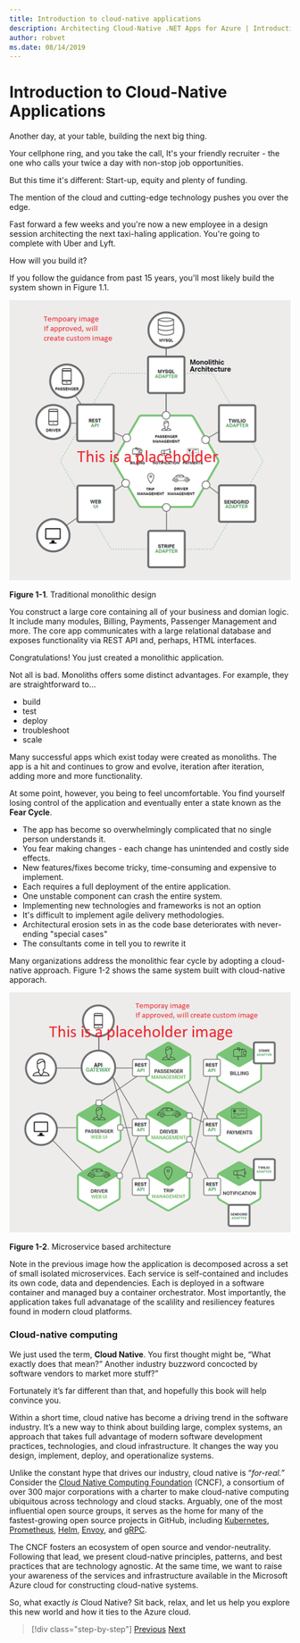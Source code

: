 ```yaml
---
title: Introduction to cloud-native applications
description: Architecting Cloud-Native .NET Apps for Azure | Introduction to cloud-native applications
author: robvet
ms.date: 08/14/2019
---
```

# Introduction to Cloud-Native Applications

Another day, at your table, building the next big thing.

Your cellphone ring, and you take the call, It's your friendly recruiter - the one who calls your twice a day with non-stop job opportunities.

But this time it's different: Start-up, equity and plenty of funding.

The mention of the cloud and cutting-edge technology pushes you over the edge.

Fast forward a few weeks and you're now a new employee in a design session architecting the next taxi-haling application. You're going to complete with Uber and Lyft.

How will you build it?

If you follow the guidance from past 15 years, you'll most likely build the system shown in Figure 1.1.

![Temporary monolithic design](media/monolithic-design-temporary.png)

**Figure 1-1**. Traditional monolithic design

You construct a large core containing all of your business and domian logic. It include many modules, Billing, Payments, Passenger Management and more. The core app communicates with a large relational database and exposes functionality via REST API and, perhaps, HTML interfaces.

Congratulations!  You just created a monolithic application.

Not all is bad. Monoliths offers some distinct advantages. For example, they are straightforward to...

- build 
- test
- deploy
- troubleshoot
- scale

Many successful apps which exist today were created as monoliths. The app is a hit and continues to grow and evolve, iteration after iteration, adding more and more functionality.

At some point, however, you being to feel uncomfortable. You find yourself losing control of the application and eventually enter a state known as the **Fear Cycle**.

- The app has become so overwhelmingly complicated that no single person understands it.
- You fear making changes - each change has unintended and costly side effects.
- New features/fixes become tricky, time-consuming and expensive to implement.
- Each requires a full deployment of the entire application.
- One unstable component can crash the entire system.
- Implementing new technologies and frameworks is not an option
- It's difficult to implement agile delivery methodologies.
- Architectural erosion sets in as the code base deteriorates with never-ending "special cases"
- The consultants come in tell you to rewrite it

Many organizations address the monolithic fear cycle by adopting a cloud-native approach. Figure 1-2 shows the same system built with cloud-native apporach.

![Temporary monolithic design](media/microservice-design-temporary.png)

**Figure 1-2**. Microservice based architecture

Note in the previous image how the application is decomposed across a set of small isolated microservices. Each service is self-contained and includes its own code, data and dependencies. Each is deployed in a software container and managed buy a container orchestrator. Most importantly, the application takes full advanatage of the scalility and resiliencey features found in modern cloud platforms.

### Cloud-native computing

We just used the term, **Cloud Native**. You first thought might be, “What exactly does that mean?” Another industry buzzword concocted by software vendors to market more stuff?”

Fortunately it’s far different than that, and hopefully this book will help convince you.

Within a short time, cloud native has become a driving trend in the software industry. It’s a new way to think about building large, complex systems, an approach that takes full advantage of modern software development practices, technologies, and cloud infrastructure. It changes the way you design, implement, deploy, and operationalize systems.

Unlike the constant hype that drives our industry, cloud native is “*for-real.”* Consider the [Cloud Native Computing Foundation](https://www.cncf.io/) (CNCF), a consortium of over 300 major corporations with a charter to make cloud-native computing ubiquitous across technology and cloud stacks. Arguably, one of the most influential open source groups, it serves as the home for many of the fastest-growing open source projects in GitHub, including [Kubernetes](https://kubernetes.io/), [Prometheus](https://prometheus.io/), [Helm](https://helm.sh/), [Envoy](https://www.envoyproxy.io/), and [gRPC](https://grpc.io/).

The CNCF fosters an ecosystem of open source and vendor-neutrality. Following that lead, we present cloud-native principles, patterns, and best practices that are technology agnostic. At the same time, we want to raise your awareness of the services and infrastructure available in the Microsoft Azure cloud for constructing cloud-native systems. 

So, what exactly *is* Cloud Native? Sit back, relax, and let us help you explore this new world and how it ties to the Azure cloud.

>[!div class="step-by-step"]
>[Previous](index.md)
>[Next](definition.md)
